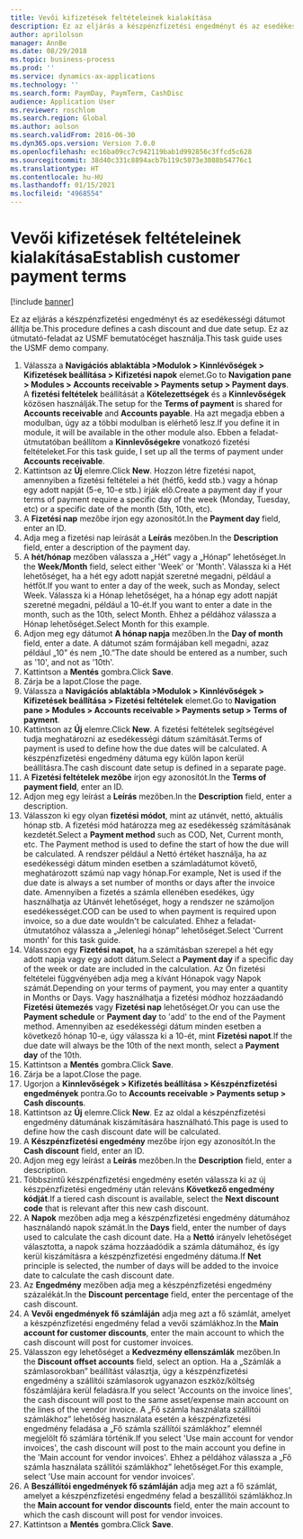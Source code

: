 ```yaml
---
title: Vevői kifizetések feltételeinek kialakítása
description: Ez az eljárás a készpénzfizetési engedményt és az esedékességi dátumot állítja be.
author: aprilolson
manager: AnnBe
ms.date: 08/29/2018
ms.topic: business-process
ms.prod: ''
ms.service: dynamics-ax-applications
ms.technology: ''
ms.search.form: PaymDay, PaymTerm, CashDisc
audience: Application User
ms.reviewer: roschlom
ms.search.region: Global
ms.author: aolson
ms.search.validFrom: 2016-06-30
ms.dyn365.ops.version: Version 7.0.0
ms.openlocfilehash: ec16ba09cc7c942119bab1d992856c3ffcd5c628
ms.sourcegitcommit: 38d40c331c8894acb7b119c5073e3088b54776c1
ms.translationtype: HT
ms.contentlocale: hu-HU
ms.lasthandoff: 01/15/2021
ms.locfileid: "4968554"
---
```

# <a name="establish-customer-payment-terms"></a><span data-ttu-id="00ca5-103">Vevői kifizetések feltételeinek kialakítása</span><span class="sxs-lookup"><span data-stu-id="00ca5-103">Establish customer payment terms</span></span>

[!include [banner](../../includes/banner.md)]

<span data-ttu-id="00ca5-104">Ez az eljárás a készpénzfizetési engedményt és az esedékességi dátumot állítja be.</span><span class="sxs-lookup"><span data-stu-id="00ca5-104">This procedure defines a cash discount and due date setup.</span></span> <span data-ttu-id="00ca5-105">Ez az útmutató-feladat az USMF bemutatócéget használja.</span><span class="sxs-lookup"><span data-stu-id="00ca5-105">This task guide uses the USMF demo company.</span></span>

1. <span data-ttu-id="00ca5-106">Válassza a **Navigációs ablaktábla >Modulok > Kinnlévőségek > Kifizetések beállítása > Kifizetési napok** elemet.</span><span class="sxs-lookup"><span data-stu-id="00ca5-106">Go to **Navigation pane > Modules > Accounts receivable > Payments setup > Payment days**.</span></span> <span data-ttu-id="00ca5-107">A **fizetési feltételek** beállítását a **Kötelezettségek** és a **Kinnlevőségek** közösen használják.</span><span class="sxs-lookup"><span data-stu-id="00ca5-107">The setup for the **Terms of payment** is shared for **Accounts receivable** and **Accounts payable**.</span></span> <span data-ttu-id="00ca5-108">Ha azt megadja ebben a modulban, úgy az a többi modulban is elérhető lesz.</span><span class="sxs-lookup"><span data-stu-id="00ca5-108">If you define it in module, it will be available in the other module also.</span></span> <span data-ttu-id="00ca5-109">Ebben a feladat-útmutatóban beállítom a **Kinnlevőségekre** vonatkozó fizetési feltételeket.</span><span class="sxs-lookup"><span data-stu-id="00ca5-109">For this task guide, I set up all the terms of payment under **Accounts receivable**.</span></span>
2. <span data-ttu-id="00ca5-110">Kattintson az **Új** elemre.</span><span class="sxs-lookup"><span data-stu-id="00ca5-110">Click **New**.</span></span> <span data-ttu-id="00ca5-111">Hozzon létre fizetési napot, amennyiben a fizetési feltételei a hét (hétfő, kedd stb.) vagy a hónap egy adott napját (5-e, 10-e stb.) írják elő.</span><span class="sxs-lookup"><span data-stu-id="00ca5-111">Create a payment day if your terms of payment require a specific day of the week (Monday, Tuesday, etc) or a specific date of the month (5th, 10th, etc).</span></span> 
3. <span data-ttu-id="00ca5-112">A **Fizetési nap** mezőbe írjon egy azonosítót.</span><span class="sxs-lookup"><span data-stu-id="00ca5-112">In the **Payment day** field, enter an ID.</span></span>
4. <span data-ttu-id="00ca5-113">Adja meg a fizetési nap leírását a **Leírás** mezőben.</span><span class="sxs-lookup"><span data-stu-id="00ca5-113">In the **Description** field, enter a description of the payment day.</span></span>
5. <span data-ttu-id="00ca5-114">A **hét/hónap** mezőben válassza a „Hét” vagy a „Hónap” lehetőséget.</span><span class="sxs-lookup"><span data-stu-id="00ca5-114">In the **Week/Month** field, select either 'Week' or 'Month'.</span></span> <span data-ttu-id="00ca5-115">Válassza ki a Hét lehetőséget, ha a hét egy adott napját szeretné megadni, például a hétfőt.</span><span class="sxs-lookup"><span data-stu-id="00ca5-115">If you want to enter a day of the week, such as Monday, select Week.</span></span> <span data-ttu-id="00ca5-116">Válassza ki a Hónap lehetőséget, ha a hónap egy adott napját szeretné megadni, például a 10-ét.</span><span class="sxs-lookup"><span data-stu-id="00ca5-116">If you want to enter a date in the month, such as the 10th, select Month.</span></span> <span data-ttu-id="00ca5-117">Ehhez a példához válassza a Hónap lehetőséget.</span><span class="sxs-lookup"><span data-stu-id="00ca5-117">Select Month for this example.</span></span> 
6. <span data-ttu-id="00ca5-118">Adjon meg egy dátumot **A hónap napja** mezőben.</span><span class="sxs-lookup"><span data-stu-id="00ca5-118">In the **Day of month** field, enter a date.</span></span> <span data-ttu-id="00ca5-119">A dátumot szám formájában kell megadni, azaz például „10” és nem „10.”</span><span class="sxs-lookup"><span data-stu-id="00ca5-119">The date should be entered as a number, such as '10', and not as '10th'.</span></span> 
7. <span data-ttu-id="00ca5-120">Kattintson a **Mentés** gombra.</span><span class="sxs-lookup"><span data-stu-id="00ca5-120">Click **Save**.</span></span>
8. <span data-ttu-id="00ca5-121">Zárja be a lapot.</span><span class="sxs-lookup"><span data-stu-id="00ca5-121">Close the page.</span></span>
9. <span data-ttu-id="00ca5-122">Válassza a **Navigációs ablaktábla >Modulok > Kinnlévőségek > Kifizetések beállítása > Fizetési feltételek** elemet.</span><span class="sxs-lookup"><span data-stu-id="00ca5-122">Go to **Navigation pane > Modules > Accounts receivable > Payments setup > Terms of payment**.</span></span>
10. <span data-ttu-id="00ca5-123">Kattintson az **Új** elemre.</span><span class="sxs-lookup"><span data-stu-id="00ca5-123">Click **New**.</span></span> <span data-ttu-id="00ca5-124">A fizetési feltételek segítségével tudja meghatározni az esedékességi dátum számítását.</span><span class="sxs-lookup"><span data-stu-id="00ca5-124">Terms of payment is used to define how the due dates will be calculated.</span></span> <span data-ttu-id="00ca5-125">A készpénzfizetési engedmény dátuma egy külön lapon kerül beállításra.</span><span class="sxs-lookup"><span data-stu-id="00ca5-125">The cash discount date setup is defined in a separate page.</span></span> 
11. <span data-ttu-id="00ca5-126">A **Fizetési feltételek mezőbe** írjon egy azonosítót.</span><span class="sxs-lookup"><span data-stu-id="00ca5-126">In the **Terms of payment field**, enter an ID.</span></span>
12. <span data-ttu-id="00ca5-127">Adjon meg egy leírást a **Leírás** mezőben.</span><span class="sxs-lookup"><span data-stu-id="00ca5-127">In the **Description** field, enter a description.</span></span>
13. <span data-ttu-id="00ca5-128">Válasszon ki egy olyan **fizetési módot**, mint az utánvét, nettó, aktuális hónap stb. A fizetési mód határozza meg az esedékesség számításának kezdetét.</span><span class="sxs-lookup"><span data-stu-id="00ca5-128">Select a **Payment method** such as COD, Net, Current month, etc. The Payment method is used to define the start of how the due will be calculated.</span></span> <span data-ttu-id="00ca5-129">A rendszer például a Nettó értéket használja, ha az esedékességi dátum minden esetben a számladátumot követő, meghatározott számú nap vagy hónap.</span><span class="sxs-lookup"><span data-stu-id="00ca5-129">For example, Net is used if the due date is always a set number of months or days after the invoice date.</span></span> <span data-ttu-id="00ca5-130">Amennyiben a fizetés a számla ellenében esedékes, úgy használhatja az Utánvét lehetőséget, hogy a rendszer ne számoljon esedékességet.</span><span class="sxs-lookup"><span data-stu-id="00ca5-130">COD can be used to when payment is required upon invoice, so a due date wouldn't be calculated.</span></span> <span data-ttu-id="00ca5-131">Ehhez a feladat-útmutatóhoz válassza a „Jelenlegi hónap” lehetőséget.</span><span class="sxs-lookup"><span data-stu-id="00ca5-131">Select 'Current month' for this task guide.</span></span>  
14. <span data-ttu-id="00ca5-132">Válasszon egy **Fizetési napot**, ha a számításban szerepel a hét egy adott napja vagy egy adott dátum.</span><span class="sxs-lookup"><span data-stu-id="00ca5-132">Select a **Payment day** if a specific day of the  week or date are included in the calculation.</span></span> <span data-ttu-id="00ca5-133">Az Ön fizetési feltételei függvényében adja meg a kívánt Hónapok vagy Napok számát.</span><span class="sxs-lookup"><span data-stu-id="00ca5-133">Depending on your terms of payment, you may enter a quantity in Months or Days.</span></span> <span data-ttu-id="00ca5-134">Vagy használhatja a fizetési módhoz hozzáadandó **Fizetési ütemezés** vagy **Fizetési nap** lehetőséget.</span><span class="sxs-lookup"><span data-stu-id="00ca5-134">Or you can use the **Payment schedule** or **Payment day** to 'add' to the end of the Payment method.</span></span> <span data-ttu-id="00ca5-135">Amennyiben az esedékességi dátum minden esetben a következő hónap 10-e, úgy válassza ki a 10-ét, mint **Fizetési napot**.</span><span class="sxs-lookup"><span data-stu-id="00ca5-135">If the due date will always be the 10th of the next month, select a **Payment day** of the 10th.</span></span> 
15. <span data-ttu-id="00ca5-136">Kattintson a **Mentés** gombra.</span><span class="sxs-lookup"><span data-stu-id="00ca5-136">Click **Save**.</span></span>
16. <span data-ttu-id="00ca5-137">Zárja be a lapot.</span><span class="sxs-lookup"><span data-stu-id="00ca5-137">Close the page.</span></span>
17. <span data-ttu-id="00ca5-138">Ugorjon a **Kinnlevőségek > Kifizetés beállítása > Készpénzfizetési engedmények** pontra.</span><span class="sxs-lookup"><span data-stu-id="00ca5-138">Go to **Accounts receivable > Payments setup > Cash discounts**.</span></span>
18. <span data-ttu-id="00ca5-139">Kattintson az **Új** elemre.</span><span class="sxs-lookup"><span data-stu-id="00ca5-139">Click **New**.</span></span> <span data-ttu-id="00ca5-140">Ez az oldal a készpénzfizetési engedmény dátumának kiszámítására használható.</span><span class="sxs-lookup"><span data-stu-id="00ca5-140">This page is used to define how the cash discount date will be calculated.</span></span> 
19. <span data-ttu-id="00ca5-141">A **Készpénzfizetési engedmény** mezőbe írjon egy azonosítót.</span><span class="sxs-lookup"><span data-stu-id="00ca5-141">In the **Cash discount** field, enter an ID.</span></span>
20. <span data-ttu-id="00ca5-142">Adjon meg egy leírást a **Leírás** mezőben.</span><span class="sxs-lookup"><span data-stu-id="00ca5-142">In the **Description** field, enter a description.</span></span>
21. <span data-ttu-id="00ca5-143">Többszintű készpénzfizetési engedmény esetén válassza ki az új készpénzfizetési engedmény után releváns **Következő engedmény kódját**.</span><span class="sxs-lookup"><span data-stu-id="00ca5-143">If a tiered cash discount is available, select the **Next discount code** that is relevant after this new cash discount.</span></span>
22. <span data-ttu-id="00ca5-144">A **Napok** mezőben adja meg a készpénzfizetési engedmény dátumához használandó napok számát.</span><span class="sxs-lookup"><span data-stu-id="00ca5-144">In the **Days** field, enter the number of days used to calculate the cash dicount date.</span></span> <span data-ttu-id="00ca5-145">Ha a **Nettó** irányelv lehetőséget választotta, a napok száma hozzáadódik a számla dátumához, és így kerül kiszámításra a készpénzfizetési engedmény dátuma.</span><span class="sxs-lookup"><span data-stu-id="00ca5-145">If **Net** principle is selected, the number of days will be added to the invoice date to calculate the cash discount date.</span></span>  
23. <span data-ttu-id="00ca5-146">Az **Engedmény** mezőben adja meg a készpénzfizetési engedmény százalékát.</span><span class="sxs-lookup"><span data-stu-id="00ca5-146">In the **Discount percentage** field, enter the percentage of the cash discount.</span></span>
24. <span data-ttu-id="00ca5-147">A **Vevői engedmények fő számláján** adja meg azt a fő számlát, amelyet a készpénzfizetési engedmény felad a vevői számlákhoz.</span><span class="sxs-lookup"><span data-stu-id="00ca5-147">In the **Main account for customer discounts**, enter the main account to which the cash discount will post for customer invoices.</span></span>
25. <span data-ttu-id="00ca5-148">Válasszon egy lehetőséget a **Kedvezmény ellenszámlák** mezőben.</span><span class="sxs-lookup"><span data-stu-id="00ca5-148">In the **Discount offset accounts** field, select an option.</span></span> <span data-ttu-id="00ca5-149">Ha a „Számlák a számlasorokban” beállítást választja, úgy a készpénzfizetési engedmény a szállítói számlasorok ugyanazon eszköz/költség főszámlájára kerül feladásra.</span><span class="sxs-lookup"><span data-stu-id="00ca5-149">If you select 'Accounts on the invoice lines', the cash discount will post to the same asset/expense main account on the lines of the vendor invoice.</span></span> <span data-ttu-id="00ca5-150">A „Fő számla használata szállítói számlákhoz” lehetőség használata esetén a készpénzfizetési engedmény feladása a „Fő számla szállítói számlákhoz” elemnél megjelölt fő számlára történik.</span><span class="sxs-lookup"><span data-stu-id="00ca5-150">If you select 'Use main account for vendor invoices', the cash discount will post to the main account you define in the 'Main account for vendor invoices'.</span></span> <span data-ttu-id="00ca5-151">Ehhez a példához válassza a „Fő számla használata szállítói számlákhoz” lehetőséget.</span><span class="sxs-lookup"><span data-stu-id="00ca5-151">For this example, select 'Use main account for vendor invoices'.</span></span> 
26. <span data-ttu-id="00ca5-152">A **Beszállítói engedmények fő számláján** adja meg azt a fő számlát, amelyet a készpénzfizetési engedmény felad a beszállítói számlákhoz.</span><span class="sxs-lookup"><span data-stu-id="00ca5-152">In the **Main account for vendor discounts** field, enter the main account to which the cash discount will post for vendor invoices.</span></span>
27. <span data-ttu-id="00ca5-153">Kattintson a **Mentés** gombra.</span><span class="sxs-lookup"><span data-stu-id="00ca5-153">Click **Save**.</span></span>

